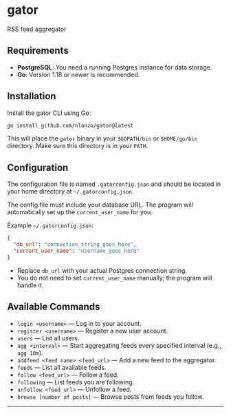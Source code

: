 # gator

RSS feed aggregator

## Requirements
- **PostgreSQL**: You need a running Postgres instance for data storage.
- **Go**: Version 1.18 or newer is recommended.

## Installation
Install the gator CLI using Go:

```sh
go install github.com/nlanzo/gator@latest
```

This will place the `gator` binary in your `$GOPATH/bin` or `$HOME/go/bin` directory. Make sure this directory is in your `PATH`.

## Configuration
The configuration file is named `.gatorconfig.json` and should be located in your home directory at `~/.gatorconfig.json`.

The config file must include your database URL. The program will automatically set up the `current_user_name` for you.

Example `~/.gatorconfig.json`:

```json
{
  "db_url": "connection_string_goes_here",
  "current_user_name": "username_goes_here"
}
```

- Replace `db_url` with your actual Postgres connection string.
- You do not need to set `current_user_name` manually; the program will handle it.

## Available Commands
- `login <username>` — Log in to your account.
- `register <username>` — Register a new user account.
- `users` — List all users.
- `agg <interval>` — Start aggregating feeds every specified interval (e.g., `agg 10m`).
- `addfeed <feed name> <feed_url>` — Add a new feed to the aggregator.
- `feeds` — List all available feeds.
- `follow <feed_url>` — Follow a feed.
- `following` — List feeds you are following.
- `unfollow <feed_url>` — Unfollow a feed.
- `browse [number of posts]` — Browse posts from feeds you follow.


---

